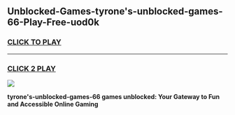 
## Unblocked-Games-tyrone's-unblocked-games-66-Play-Free-uod0k
<h3>
<a href="https://premium76.site?title=tyrone's-unblocked-games-66&ref=22A">CLICK TO PLAY</a></h3>
<hr>

<h3>
<a href="https://premium76.site?title=tyrone's-unblocked-games-66&ref=22A">CLICK 2 PLAY</a>
  
</h3>

<a href="https://premium76.site?title=tyrone's-unblocked-games-66&ref=22A"><img src="https://clearcache.store/games.png"></a>


**tyrone's-unblocked-games-66 games unblocked: Your Gateway to Fun and Accessible Online Gaming**
